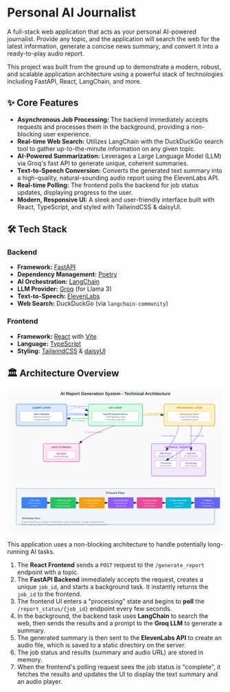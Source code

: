 # Personal AI Journalist

A full-stack web application that acts as your personal AI-powered journalist. Provide any topic, and the application will search the web for the latest information, generate a concise news summary, and convert it into a ready-to-play audio report.

This project was built from the ground up to demonstrate a modern, robust, and scalable application architecture using a powerful stack of technologies including FastAPI, React, LangChain, and more.

## ✨ Core Features

- **Asynchronous Job Processing:** The backend immediately accepts requests and processes them in the background, providing a non-blocking user experience.
- **Real-time Web Search:** Utilizes LangChain with the DuckDuckGo search tool to gather up-to-the-minute information on any given topic.
- **AI-Powered Summarization:** Leverages a Large Language Model (LLM) via Groq's fast API to generate unique, coherent summaries.
- **Text-to-Speech Conversion:** Converts the generated text summary into a high-quality, natural-sounding audio report using the ElevenLabs API.
- **Real-time Polling:** The frontend polls the backend for job status updates, displaying progress to the user.
- **Modern, Responsive UI:** A sleek and user-friendly interface built with React, TypeScript, and styled with TailwindCSS & daisyUI.

## 🛠️ Tech Stack

### Backend

- **Framework:** [FastAPI](https://fastapi.tiangolo.com/)
- **Dependency Management:** [Poetry](https://python-poetry.org/)
- **AI Orchestration:** [LangChain](https://www.langchain.com/)
- **LLM Provider:** [Groq](https://groq.com/) (for Llama 3)
- **Text-to-Speech:** [ElevenLabs](https://elevenlabs.io/)
- **Web Search:** DuckDuckGo (via `langchain-community`)

### Frontend

- **Framework:** [React](https://react.dev/) with [Vite](https://vitejs.dev/)
- **Language:** [TypeScript](https://www.typescriptlang.org/)
- **Styling:** [TailwindCSS](https://tailwindcss.com/) & [daisyUI](https://daisyui.com/)

## 🏛️ Architecture Overview

<div align="center">
  <img src="tech_architecture_diagram.svg" alt="AI Journalist Architecture Diagram" width="700"/>
</div>

This application uses a non-blocking architecture to handle potentially long-running AI tasks.

1.  The **React Frontend** sends a `POST` request to the `/generate_report` endpoint with a topic.
2.  The **FastAPI Backend** immediately accepts the request, creates a unique `job_id`, and starts a background task. It instantly returns the `job_id` to the frontend.
3.  The frontend UI enters a "processing" state and begins to **poll** the `/report_status/{job_id}` endpoint every few seconds.
4.  In the background, the backend task uses **LangChain** to search the web, then sends the results and a prompt to the **Groq LLM** to generate a summary.
5.  The generated summary is then sent to the **ElevenLabs API** to create an audio file, which is saved to a static directory on the server.
6.  The job status and results (summary and audio URL) are stored in memory.
7.  When the frontend's polling request sees the job status is "complete", it fetches the results and updates the UI to display the text summary and an audio player.
